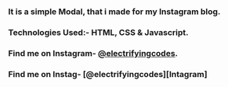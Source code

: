 ### It is a simple Modal, that i made for my Instagram blog.

### Technologies Used:- HTML, CSS & Javascript.

### Find me on Instagram- [@electrifyingcodes][Instagram].
### Find me on Instag- [@electrifyingcodes][Intagram]
[Instagram]: https://www.instagram.com/electrifyingcodes